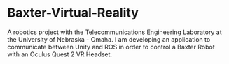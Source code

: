 # Baxter-Virtual-Reality
A robotics project with the Telecommunications Engineering Laboratory at the University of Nebraska - Omaha. I am developing an application to communicate between Unity and ROS in order to control a Baxter Robot with an Oculus Quest 2 VR Headset.
